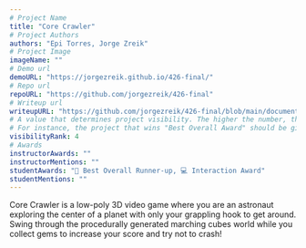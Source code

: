 ```yaml
---
# Project Name
title: "Core Crawler"
# Project Authors
authors: "Epi Torres, Jorge Zreik"
# Project Image
imageName: ""
# Demo url
demoURL: "https://jorgezreik.github.io/426-final/"
# Repo url
repoURL: "https://github.com/jorgezreik/426-final"
# Writeup url
writeupURL: "https://github.com/jorgezreik/426-final/blob/main/documentation/COS%20426%20Intermediary%20Report.pdf"
# A value that determines project visibility. The higher the number, the closer it will appear to the top
# For instance, the project that wins "Best Overall Award" should be given the highest visibilityRank
visibilityRank: 4
# Awards
instructorAwards: ""
instructorMentions: ""
studentAwards: "🥈 Best Overall Runner-up, 💻 Interaction Award"
studentMentions: ""
---
```

Core Crawler is a low-poly 3D video game where you are an astronaut exploring the center of a planet with only your grappling hook to get around. Swing through the procedurally generated marching cubes world while you collect gems to increase your score and try not to crash!
